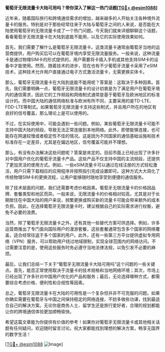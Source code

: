 **葡萄牙无限流量卡大陆可用吗？带你深入了解这一热门话题[[TG💪+ @esim1088](https://t.me/s/esim1088)]**

近年来，随着国际旅行和跨境通信需求的增加，越来越多的人开始关注各种境外流量卡的服务。特别是对于那些经常往来于大陆与葡萄牙之间的人来说，是否能在大陆使用葡萄牙的无限流量卡成了一个热门问题。今天我们就来详细聊聊这个话题，看看葡萄牙无限流量卡在大陆到底能不能用，以及它的实际使用效果如何。

首先，我们需要了解什么是葡萄牙无限流量卡。这类流量卡通常由葡萄牙当地的运营商提供，用户购买后可以在葡萄牙境内享受无限流量服务。一般来说，这种流量卡是通过物理SIM卡的形式提供的，用户需要将卡插入手机或其他支持SIM卡的设备中才能使用。然而，随着技术的进步，现在也有不少葡萄牙流量卡采用了eSIM技术，这种技术允许用户直接通过电子方式激活流量卡，无需更换实体卡。

那么，葡萄牙无限流量卡在大陆到底能不能用呢？答案是：这取决于多种因素。首先，我们需要明确一点，葡萄牙无限流量卡的设计初衷是为了满足用户在葡萄牙境内的通信需求，因此它的工作频段和网络制式通常是基于葡萄牙及欧洲地区的标准设计的。而中国大陆的通信网络标准与欧洲有所不同，主要采用的是TD-LTE、FDD-LTE等制式。如果葡萄牙无限流量卡支持这些制式，并且用户所在的地区有良好的信号覆盖，那么理论上是可以使用的。

不过，在实际使用中，可能会遇到一些问题。例如，某些葡萄牙无限流量卡可能不支持中国大陆的频段，导致无法正常连接到本地网络。此外，即使能够连接，也可能存在网速较慢或者稳定性不佳的情况。这是因为不同国家的通信基础设施和技术标准存在一定差异，尤其是在偏远地区，信号覆盖可能并不理想。

那么，有没有办法解决这些问题呢？答案是肯定的。目前市面上已经出现了许多针对中国用户优化的葡萄牙流量卡产品。这些产品不仅支持中国的主流频段，还提供了更加灵活的使用方式。例如，一些eSIM流量卡可以通过在线注册的方式轻松激活，用户只需下载相应的应用程序并按照指引完成设置即可。这种方式大大简化了传统物理SIM卡的更换流程，让用户能够随时随地享受到便捷的通信服务。

除了技术层面的问题，我们还需要考虑价格因素。葡萄牙无限流量卡的价格因品牌、套餐类型和地区而异。一般来说，无限流量卡的价格相对较高，尤其是对于长期居住在中国大陆的用户来说，频繁更换或购买新的流量卡可能会带来额外的成本负担。因此，在选择葡萄牙无限流量卡时，建议根据自己的实际需求进行权衡，避免不必要的浪费。

当然，除了葡萄牙无限流量卡之外，还有其他一些替代方案可供选择。例如，许多运营商推出了专门面向国际用户的漫游套餐，这些套餐通常包含多个国家的网络覆盖，适合经常往返于多个国家的用户。此外，还有一些第三方平台提供虚拟专用网络（VPN）服务，可以帮助用户绕过地域限制，实现全球范围内的网络访问。不过需要注意的是，使用这些服务时务必遵守当地法律法规，以免引发不必要的麻烦。

最后，让我们总结一下关于“葡萄牙无限流量卡大陆可用吗”这个问题的一些关键点。首先，能否正常使用取决于流量卡的技术规格和当地网络环境；其次，市场上已经出现了许多针对中国用户优化的产品和服务；最后，无论选择哪种方式，都需要综合考虑价格、便利性和合规性等因素。

总之，葡萄牙无限流量卡在大陆的可用性是一个复杂但并非不可克服的问题。如果你确实需要在葡萄牙与中国之间保持稳定的网络连接，不妨多做些功课，找到最适合自己的解决方案。无论你是商务人士、留学生还是旅行爱好者，合理的规划都能让你的跨境通信体验更加顺畅愉快。

希望这篇文章能为你提供有价值的参考！如果你对葡萄牙无限流量卡或其他相关话题有任何疑问，欢迎随时留言讨论。祝大家都能找到理想的解决方案，畅享无国界的数字生活！

[[TG💪+ @esim1088](https://t.me/s/esim1088) ![Image](https://i.postimg.cc/4NQfJmqS/Snipaste-2025-05-13-00-14-12.png)]